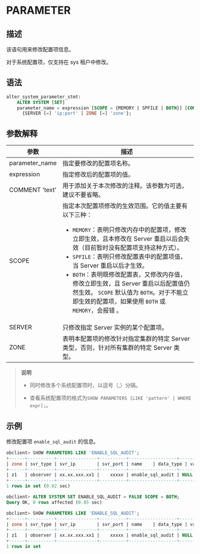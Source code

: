 # PARAMETER

## 描述

该语句用来修改配置项信息。

对于系统配置项，仅支持在 sys 租户中修改。

## 语法

```sql
alter_system_parameter_stmt:
    ALTER SYSTEM [SET]
    parameter_name = expression [SCOPE = {MEMORY | SPFILE | BOTH}] [COMMENT [=] 'text']
      {SERVER [=] 'ip:port' | ZONE [=] 'zone'};
```

## 参数解释

|     **参数**     |      **描述**       |
|----------------|-------------------------------------------------------------------------------------------------------------------------------------------------------------------------------------------------------------------------------------------------------------------------------------------------------------------------------------------------------------------------------------------------------------|
| parameter_name | 指定要修改的配置项名称。      |
| expression     | 指定修改后的配置项的值。      |
| COMMENT 'text' | 用于添加关于本次修改的注释。该参数为可选，建议不要省略。        |
| SCOPE | 指定本次配置项修改的生效范围。它的值主要有以下三种： <ul><li>`MEMORY`：表明只修改内存中的配置项，修改立即生效，且本修改在 Server 重启以后会失效（目前暂时没有配置项支持这种方式）。</li><li> `SPFILE`：表明只修改配置表中的配置项值，当 Server 重启以后才生效。   </li><li> `BOTH`：表明既修改配置表，又修改内存值，修改立即生效，且 Server 重启以后配置值仍然生效。    `SCOPE` 默认值为 `BOTH`。对于不能立即生效的配置项，如果使用 `BOTH` 或 `MEMORY`，会报错 。</li></ul> |
| SERVER         | 只修改指定 Server 实例的某个配置项。     |
| ZONE  | 表明本配置项的修改针对指定集群的特定 Server 类型，否则，针对所有集群的特定 Server 类型。  |

>**说明**
>
>* 同时修改多个系统配置项时，以逗号（,）分隔。
>
>* 查看系统配置项的格式为`SHOW PARAMETERS [LIKE 'pattern' | WHERE expr];`。

## 示例

修改配置项 `enable_sql_audit` 的信息。

```sql
obclient> SHOW PARAMETERS LIKE 'ENABLE_SQL_AUDIT';
+------+----------+---------------+----------+------------------+-----------+-------+---------------------------------------------------------------------------------------------------------------+----------+---------+---------+-------------------+
| zone | svr_type | svr_ip        | svr_port | name    | data_type | value | info       | section  | scope   | source  | edit_level        |
+------+----------+---------------+----------+------------------+-----------+-------+---------------------------------------------------------------------------------------------------------------+----------+---------+---------+-------------------+
| z1   | observer | xx.xx.xxx.xx1 |    xxxxx | enable_sql_audit | NULL      | True  | specifies whether SQL audit is turned on. The default value is TRUE. Value: TRUE: turned on FALSE: turned off | OBSERVER | CLUSTER | DEFAULT | DYNAMIC_EFFECTIVE |
+------+----------+---------------+----------+------------------+-----------+-------+---------------------------------------------------------------------------------------------------------------+----------+---------+---------+-------------------+
1 rows in set (0.02 sec)

obclient> ALTER SYSTEM SET ENABLE_SQL_AUDIT = FALSE SCOPE = BOTH;
Query OK, 0 rows affected (0.05 sec)

obclient> SHOW PARAMETERS LIKE 'ENABLE_SQL_AUDIT';
+------+----------+---------------+----------+------------------+-----------+-------+---------------------------------------------------------------------------------------------------------------+----------+---------+---------+-------------------+
| zone | svr_type | svr_ip        | svr_port | name    | data_type | value | info       | section  | scope   | source  | edit_level        |
+------+----------+---------------+----------+------------------+-----------+-------+---------------------------------------------------------------------------------------------------------------+----------+---------+---------+-------------------+
| z1   | observer | xx.xx.xxx.xx1 |    xxxxx | enable_sql_audit | NULL      | False | specifies whether SQL audit is turned on. The default value is TRUE. Value: TRUE: turned on FALSE: turned off | OBSERVER | CLUSTER | DEFAULT | DYNAMIC_EFFECTIVE |
+------+----------+---------------+----------+------------------+-----------+-------+---------------------------------------------------------------------------------------------------------------+----------+---------+---------+-------------------+
1 rows in set
```
